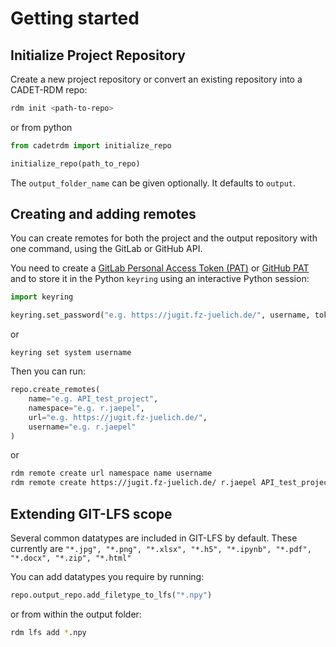
# Getting started

## Initialize Project Repository

Create a new project repository or convert an existing repository into a CADET-RDM repo:

```bash
rdm init <path-to-repo>
```

or from python

```python
from cadetrdm import initialize_repo

initialize_repo(path_to_repo)
```

The `output_folder_name` can be given optionally. It defaults to `output`.

## Creating and adding remotes

You can create remotes for both the project and the output repository with one command, using the GitLab or GitHub API.

You need to create a
[GitLab Personal Access Token (PAT)](https://docs.gitlab.com/ee/user/profile/personal_access_tokens.html) or [GitHub PAT](https://github.com/settings/tokens?type=beta)
and to store it in the Python `keyring` using an interactive Python session:

```python
import keyring

keyring.set_password("e.g. https://jugit.fz-juelich.de/", username, token)
```

or 

````commandline
keyring set system username
````

Then you can run:

```python
repo.create_remotes(
    name="e.g. API_test_project",
    namespace="e.g. r.jaepel",
    url="e.g. https://jugit.fz-juelich.de/",
    username="e.g. r.jaepel"
)
```

or

```bash
rdm remote create url namespace name username
rdm remote create https://jugit.fz-juelich.de/ r.jaepel API_test_project r.jaepel
```


## Extending GIT-LFS scope

Several common datatypes are included in GIT-LFS by default. These currently are
`"*.jpg", "*.png", "*.xlsx", "*.h5", "*.ipynb", "*.pdf", "*.docx", "*.zip", "*.html"`

You can add datatypes you require by running:

````python
repo.output_repo.add_filetype_to_lfs("*.npy")
````


or from within the output folder:

```bash
rdm lfs add *.npy
```
